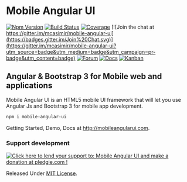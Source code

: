 # Mobile Angular UI

[![Npm Version](https://badge.fury.io/js/mobile-angular-ui.svg)](https://www.npmjs.com/package/mobile-angular-ui)
[![Build Status](https://travis-ci.org/mcasimir/mobile-angular-ui.svg?branch=master)](https://travis-ci.org/mcasimir/mobile-angular-ui)
[![Coverage](https://codecov.io/github/mcasimir/mobile-angular-ui/coverage.svg?branch=master)](https://codecov.io/github/mcasimir/mobile-angular-ui?branch=master)
[![Join the chat at https://gitter.im/mcasimir/mobile-angular-ui](https://badges.gitter.im/Join%20Chat.svg)](https://gitter.im/mcasimir/mobile-angular-ui?utm_source=badge&utm_medium=badge&utm_campaign=pr-badge&utm_content=badge)
[![Forum](https://img.shields.io/badge/mobile--angular--ui-forum-blue.svg)](http://mobileangularui.com/forum/) [![Docs](https://img.shields.io/badge/mobile--angular--ui-docs-blue.svg)](http://mobileangularui.com/docs/)
[![Kanban](https://img.shields.io/badge/mobile--angular--ui-kanban-blue.svg)](https://waffle.io/mcasimir/mobile-angular-ui)

## Angular &amp; Bootstrap 3 for Mobile web and applications

Mobile Angular UI is an HTML5 mobile UI framework that will let you use Angular Js and Bootstrap 3 for mobile app development.

``` sh
npm i mobile-angular-ui
```

Getting Started, Demo, Docs at http://mobileangularui.com.



### Support development

<a href='https://pledgie.com/campaigns/24868'><img alt='Click here to lend your support to: Mobile Angular UI and make a donation at pledgie.com !' src='https://pledgie.com/campaigns/24868.png?skin_name=chrome' border='0' ></a>

Released Under [MIT License](https://github.com/mcasimir/mobile-angular-ui/blob/master/LICENSE).
